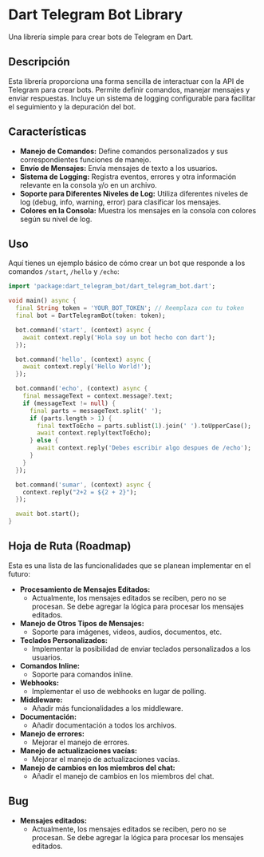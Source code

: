 # Dart Telegram Bot Library

Una librería simple para crear bots de Telegram en Dart.

## Descripción

Esta librería proporciona una forma sencilla de interactuar con la API de Telegram para crear bots. Permite definir comandos, manejar mensajes y enviar respuestas. Incluye un sistema de logging configurable para facilitar el seguimiento y la depuración del bot.

## Características

*   **Manejo de Comandos:** Define comandos personalizados y sus correspondientes funciones de manejo.
*   **Envío de Mensajes:** Envía mensajes de texto a los usuarios.
*   **Sistema de Logging:** Registra eventos, errores y otra información relevante en la consola y/o en un archivo.
*   **Soporte para Diferentes Niveles de Log:** Utiliza diferentes niveles de log (debug, info, warning, error) para clasificar los mensajes.
*   **Colores en la Consola:** Muestra los mensajes en la consola con colores según su nivel de log.

## Uso

Aquí tienes un ejemplo básico de cómo crear un bot que responde a los comandos `/start`, `/hello` y `/echo`:

```dart
import 'package:dart_telegram_bot/dart_telegram_bot.dart';

void main() async {
  final String token = 'YOUR_BOT_TOKEN'; // Reemplaza con tu token
  final bot = DartTelegramBot(token: token);

  bot.command('start', (context) async {
    await context.reply('Hola soy un bot hecho con dart');
  });

  bot.command('hello', (context) async {
    await context.reply('Hello World!');
  });

  bot.command('echo', (context) async {
    final messageText = context.message?.text;
    if (messageText != null) {
      final parts = messageText.split(' ');
      if (parts.length > 1) {
        final textToEcho = parts.sublist(1).join(' ').toUpperCase();
        await context.reply(textToEcho);
      } else {
        await context.reply('Debes escribir algo despues de /echo');
      }
    }
  });

  bot.command('sumar', (context) async {
    context.reply("2+2 = ${2 + 2}");
  });

  await bot.start();
}
```

## Hoja de Ruta (Roadmap)

Esta es una lista de las funcionalidades que se planean implementar en el futuro:

*   **Procesamiento de Mensajes Editados:**
    *   Actualmente, los mensajes editados se reciben, pero no se procesan. Se debe agregar la lógica para procesar los mensajes editados.
*   **Manejo de Otros Tipos de Mensajes:**
    *   Soporte para imágenes, videos, audios, documentos, etc.
*   **Teclados Personalizados:**
    *   Implementar la posibilidad de enviar teclados personalizados a los usuarios.
*   **Comandos Inline:**
    *   Soporte para comandos inline.
*   **Webhooks:**
    *   Implementar el uso de webhooks en lugar de polling.
*   **Middleware:**
    *   Añadir más funcionalidades a los middleware.
*   **Documentación:**
    *   Añadir documentación a todos los archivos.
*   **Manejo de errores:**
    *   Mejorar el manejo de errores.
*   **Manejo de actualizaciones vacías:**
    *   Mejorar el manejo de actualizaciones vacías.
*   **Manejo de cambios en los miembros del chat:**
    *   Añadir el manejo de cambios en los miembros del chat.

## Bug

*   **Mensajes editados:**
    *   Actualmente, los mensajes editados se reciben, pero no se procesan. Se debe agregar la lógica para procesar los mensajes editados.

